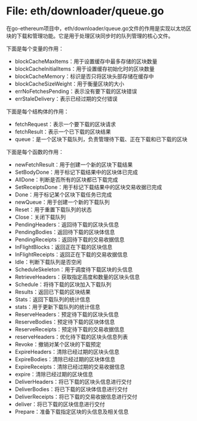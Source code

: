 # File: eth/downloader/queue.go

在go-ethereum项目中，eth/downloader/queue.go文件的作用是实现以太坊区块的下载和管理功能。它是用于处理区块同步时的队列管理的核心文件。

下面是每个变量的作用：
- blockCacheMaxItems：用于设置缓存中最多存储的区块数量
- blockCacheInitialItems：用于设置缓存初始化时的区块数量
- blockCacheMemory：标识是否只将区块头部存储在缓存中
- blockCacheSizeWeight：用于衡量区块的大小
- errNoFetchesPending：表示没有要下载的区块错误
- errStaleDelivery：表示已经过期的交付错误

下面是每个结构体的作用：
- fetchRequest：表示一个要下载的区块请求
- fetchResult：表示一个已下载的区块结果
- queue：是一个区块下载队列，负责管理待下载、正在下载和已下载的区块

下面是每个函数的作用：
- newFetchResult：用于创建一个新的区块下载结果
- SetBodyDone：用于标记下载结果中的区块体已完成
- AllDone：判断是否所有的区块都已下载完成
- SetReceiptsDone：用于标记下载结果中的区块交易收据已完成
- Done：用于标记某个区块下载任务已完成
- newQueue：用于创建一个新的下载队列
- Reset：用于重置下载队列的状态
- Close：关闭下载队列
- PendingHeaders：返回待下载的区块头信息
- PendingBodies：返回待下载的区块体信息
- PendingReceipts：返回待下载的交易收据信息
- InFlightBlocks：返回正在下载的区块信息
- InFlightReceipts：返回正在下载的交易收据信息
- Idle：判断下载队列是否空闲
- ScheduleSkeleton：用于调度待下载区块的头信息
- RetrieveHeaders：获取指定高度和数量的区块头信息
- Schedule：将待下载的区块加入下载队列
- Results：返回已下载的区块结果
- Stats：返回下载队列的统计信息
- stats：用于更新下载队列的统计信息
- ReserveHeaders：预定待下载的区块头信息
- ReserveBodies：预定待下载的区块体信息
- ReserveReceipts：预定待下载的交易收据信息
- reserveHeaders：优化待下载的区块头信息列表
- Revoke：撤销对某个区块的下载预定
- ExpireHeaders：清除已经过期的区块头信息
- ExpireBodies：清除已经过期的区块体信息
- ExpireReceipts：清除已经过期的交易收据信息
- expire：清除已经过期的区块信息
- DeliverHeaders：将已下载的区块头信息进行交付
- DeliverBodies：将已下载的区块体信息进行交付
- DeliverReceipts：将已下载的交易收据信息进行交付
- deliver：将已下载的区块信息进行交付
- Prepare：准备下载指定区块的头信息及相关信息

